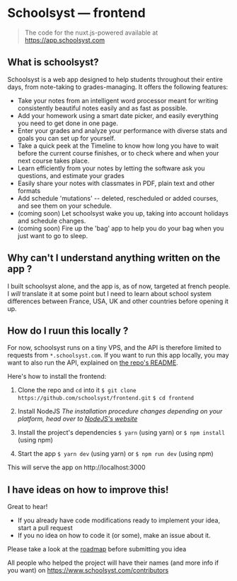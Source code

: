 # Schoolsyst — frontend
> The code for the nuxt.js-powered available at https://app.schoolsyst.com

## What is schoolsyst?

Schoolsyst is a web app designed to help students throughout their entire days, from note-taking to grades-managing.
It offers the following features:

- Take your notes from an intelligent word processor meant for writing consistently beautiful notes easily and as fast as possible.
- Add your homework using a smart date picker, and easily everything you need to get done in one page.
- Enter your grades and analyze your performance with diverse stats and goals you can set up for yourself.
- Take a quick peek at the Timeline to know how long you have to wait before the current course finishes, or to check where and when your next course takes place.
- Learn efficiently from your notes by letting the software ask you questions, and estimate your grades
- Easily share your notes with classmates in PDF, plain text and other formats
- Add schedule 'mutations' -- deleted, rescheduled or added courses, and see them on your schedule.
- (coming soon) Let schoolsyst wake you up, taking into account holidays and schedule changes.
- (coming soon) Fire up the 'bag' app to help you do your bag when you just want to go to sleep.

## Why can't I understand anything written on the app ?

I built schoolsyst alone, and the app is, as of now, targeted at french people. I *will* translate it at some point but I need to learn about school system differences between France, USA, UK and other countries before opening it up.

## How do I ruun this locally ?

For now, schoolsyst runs on a tiny VPS, and the API is therefore limited to requests from `*.schoolsyst.com`. If you want to run this app locally, you may want to also run the API, explained on [the repo's README](https://github.com/schoolsyst/backend/tree/master/README.md).

Here's how to install the frontend:

1. Clone the repo and `cd` into it
`$ git clone https://github.com/schoolsyst/frontend.git`
`$ cd frontend`

2. Install NodeJS
_The installation procedure changes depending on your platform, head over to [NodeJS's website](https://nodejs.org/)_

3. Install the project's dependencies
`$ yarn` (using yarn)
or
`$ npm install` (using npm)

4. Start the app
`$ yarn dev` (using yarn)
or
`$ npm run dev` (using npm)

This will serve the app on http://localhost:3000

## I have ideas on how to improve this!

Great to hear!
- If you already have code modifications ready to implement your idea, start a pull request
- If you no idea on how to code it (or some), make an issue about it.

Please take a look at the [roadmap](https://github.com/schoolsyst/frontend/issues/1) before submitting you idea

All people who helped the project will have their names (and more info if you want) on https://www.schoolsyst.com/contributors
